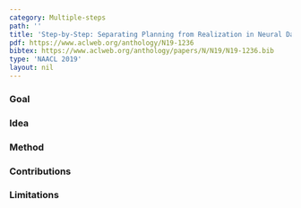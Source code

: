 ```yaml
---
category: Multiple-steps
path: ''
title: 'Step-by-Step: Separating Planning from Realization in Neural Data-to-Text Generation'
pdf: https://www.aclweb.org/anthology/N19-1236
bibtex: https://www.aclweb.org/anthology/papers/N/N19/N19-1236.bib
type: 'NAACL 2019'
layout: nil
---
```


### Goal

### Idea

### Method 

### Contributions

### Limitations